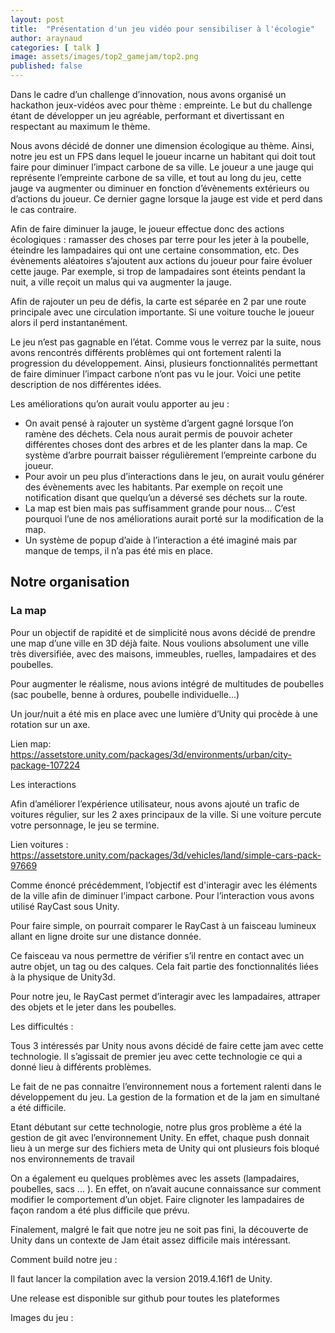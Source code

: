 ```yaml
---
layout: post
title:  "Présentation d'un jeu vidéo pour sensibiliser à l'écologie"
author: araynaud
categories: [ talk ]
image: assets/images/top2_gamejam/top2.png
published: false
---
```


Dans le cadre d’un challenge d’innovation, nous avons organisé un hackathon jeux-vidéos avec pour thème : empreinte. Le but du challenge étant de développer un jeu agréable, performant et divertissant en respectant au maximum le thème. 

Nous avons décidé de donner une dimension écologique au thème. Ainsi, notre jeu est un FPS dans lequel le joueur incarne un habitant qui doit tout faire pour diminuer l’impact carbone de sa ville. Le joueur a une jauge qui représente l’empreinte carbone de sa ville, et tout au long du jeu, cette jauge va augmenter ou diminuer en fonction d’évènements extérieurs ou d’actions du joueur. Ce dernier gagne lorsque la jauge est vide et perd dans le cas contraire. 

Afin de faire diminuer la jauge, le joueur effectue donc des actions écologiques : ramasser des choses par terre pour les jeter à la poubelle, éteindre les lampadaires qui ont une certaine consommation, etc. Des évènements aléatoires s’ajoutent aux actions du joueur pour faire évoluer cette jauge. Par exemple, si trop de lampadaires sont éteints pendant la nuit, a ville reçoit un malus qui va augmenter la jauge. 

Afin de rajouter un peu de défis, la carte est séparée en 2 par une route principale avec une circulation importante. Si une voiture touche le joueur alors il perd instantanément. 

Le jeu n’est pas gagnable en l’état. Comme vous le verrez par la suite, nous avons rencontrés différents problèmes qui ont fortement ralenti la progression du développement. Ainsi, plusieurs fonctionnalités permettant de faire diminuer l’impact carbone n’ont pas vu le jour. Voici une petite description de nos différentes idées.

Les améliorations qu’on aurait voulu apporter au jeu : 
- On avait pensé à rajouter un système d’argent gagné lorsque l’on ramène des déchets. Cela nous aurait permis de pouvoir acheter différentes choses dont des arbres et de les planter dans la map. Ce système d’arbre pourrait baisser régulièrement l’empreinte carbone du joueur. 
- Pour avoir un peu plus d’interactions dans le jeu, on aurait voulu générer des évènements avec les habitants. Par exemple on reçoit une notification disant que quelqu’un a déversé ses déchets sur la route. 
- La map est bien mais pas suffisamment grande pour nous... C’est pourquoi l’une de nos améliorations aurait porté sur la modification de la map. 
- Un système de popup d’aide à l’interaction a été imaginé mais par manque de temps, il n’a pas été mis en place. 

 

## Notre organisation 

### La map

Pour un objectif de rapidité et de simplicité nous avons décidé de prendre une map d’une ville en 3D déjà faite. Nous voulions absolument une ville très diversifiée, avec des maisons, immeubles, ruelles, lampadaires et des poubelles.  

Pour augmenter le réalisme, nous avions intégré de multitudes de poubelles (sac poubelle, benne à ordures, poubelle individuelle…) 

Un jour/nuit a été mis en place avec une lumière d’Unity qui procède à une rotation sur un axe.  

Lien map: https://assetstore.unity.com/packages/3d/environments/urban/city-package-107224 

Les interactions 

Afin d’améliorer l’expérience utilisateur, nous avons ajouté un trafic de voitures régulier, sur les 2 axes principaux de la ville. Si une voiture percute votre personnage, le jeu se termine. 

Lien voitures : https://assetstore.unity.com/packages/3d/vehicles/land/simple-cars-pack-97669 

Comme énoncé précédemment, l’objectif est d'interagir avec les éléments de la ville afin de diminuer l’impact carbone. Pour l’interaction vous avons utilisé RayCast sous Unity.  

Pour faire simple, on pourrait comparer le RayCast à un faisceau lumineux allant en ligne droite sur une distance donnée. 

Ce faisceau va nous permettre de vérifier s’il rentre en contact avec un autre objet, un tag ou des calques. Cela fait partie des fonctionnalités liées à la physique de Unity3d. 

Pour notre jeu, le RayCast permet d’interagir avec les lampadaires, attraper des objets et le jeter dans les poubelles.  


Les difficultés : 

Tous 3 intéressés par Unity nous avons décidé de faire cette jam avec cette technologie. Il s’agissait de premier jeu avec cette technologie ce qui a donné lieu à différents problèmes. 

Le fait de ne pas connaitre l’environnement nous a fortement ralenti dans le développement du jeu. La gestion de la formation et de la jam en simultané a été difficile. 

 

Etant débutant sur cette technologie, notre plus gros problème a été la gestion de git avec l’environnement Unity. En effet, chaque push donnait lieu à un merge sur des fichiers meta de Unity qui ont plusieurs fois bloqué nos environnements de travail 

On a également eu quelques problèmes avec les assets (lampadaires, poubelles, sacs ... ). En effet, on n’avait aucune connaissance sur comment modifier le comportement d’un objet. Faire clignoter les lampadaires de façon random a été plus difficile que prévu. 

 

Finalement, malgré le fait que notre jeu ne soit pas fini, la découverte de Unity dans un contexte de Jam était assez difficile mais intéressant. 

 

Comment build notre jeu : 

Il faut lancer la compilation avec la version 2019.4.16f1 de Unity. 

Une release est disponible sur github pour toutes les plateformes 

 

 

Images du jeu : 

 

